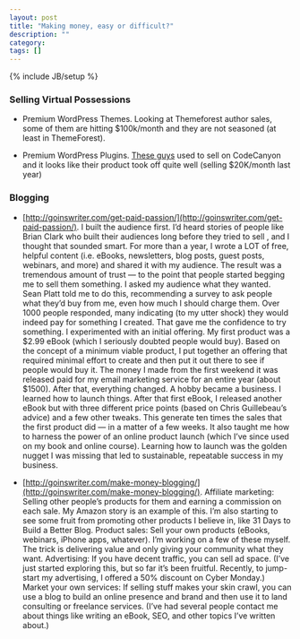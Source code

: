 ```yaml
---
layout: post
title: "Making money, easy or difficult?"
description: ""
category: 
tags: []
---
```

{% include JB/setup %}
### Selling Virtual Possessions
- Premium WordPress Themes. Looking at Themeforest author sales, some of them are hitting $100k/month and they are not seasoned (at least in ThemeForest).

- Premium WordPress Plugins. [These guys](https://tri.be/wordpress-events-calendar/) used to sell on CodeCanyon and it looks like their product took off quite well (selling $20K/month last year)

### Blogging
- [http://goinswriter.com/get-paid-passion/](http://goinswriter.com/get-paid-passion/). I built the audience first. I’d heard stories of people like Brian Clark who built their audiences long before they tried to sell , and I thought that sounded smart. For more than a year, I wrote a LOT of free, helpful content (i.e. eBooks, newsletters, blog posts, guest posts, webinars, and more) and shared it with my audience. The result was a tremendous amount of trust — to the point that people started begging me to sell them something.
I asked my audience what they wanted. Sean Platt told me to do this, recommending a survey to ask people what they’d buy from me, even how much I should charge them. Over 1000 people responded, many indicating (to my utter shock) they would indeed pay for something I created. That gave me the confidence to try something.
I experimented with an initial offering. My first product was a $2.99 eBook (which I seriously doubted people would buy). Based on the concept of a minimum viable product, I put together an offering that required minimal effort to create and then put it out there to see if people would buy it. The money I made from the first weekend it was released paid for my email marketing service for an entire year (about $1500). After that, everything changed. A hobby became a business.
I learned how to launch things. After that first eBook, I released another eBook but with three different price points (based on Chris Guillebeau’s advice) and a few other tweaks. This generate ten times the sales that the first product did — in a matter of a few weeks. It also taught me how to harness the power of an online product launch (which I’ve since used on my book and online course). Learning how to launch was the golden nugget I was missing that led to sustainable, repeatable success in my business.


- [http://goinswriter.com/make-money-blogging/](http://goinswriter.com/make-money-blogging/). Affiliate marketing: Selling other people’s products for them and earning a commission on each sale. My Amazon story is an example of this. I’m also starting to see some fruit from promoting other products I believe in, like 31 Days to Build a Better Blog.
Product sales: Sell your own products (eBooks, webinars, iPhone apps, whatever). I’m working on a few of these myself. The trick is delivering value and only giving your community what they want.
Advertising: If you have decent traffic, you can sell ad space. (I’ve just started exploring this, but so far it’s been fruitful. Recently, to jump-start my advertising, I offered a 50% discount on Cyber Monday.)
Market your own services: If selling stuff makes your skin crawl, you can use a blog to build an online presence and brand and then use it to land consulting or freelance services. (I’ve had several people contact me about things like writing an eBook, SEO, and other topics I’ve written about.)
